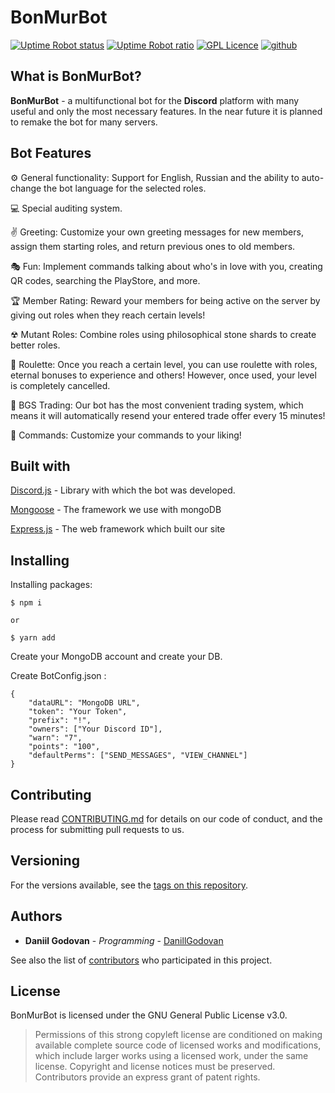 # BonMurBot
[![Uptime Robot status](https://img.shields.io/uptimerobot/status/m780010966-3242e97a2ffbe3e33ef10eb4.svg)](https://status.bonmurbot.ga)
[![Uptime Robot ratio](https://img.shields.io/uptimerobot/ratio/m780010966-3242e97a2ffbe3e33ef10eb4.svg)](https://status.bonmurbot.ga)
[![GPL Licence](https://badges.frapsoft.com/os/gpl/gpl.svg?v=103)](LICENSE)
[![github](https://img.shields.io/github/release/DanillGodovan/BonMurBot.svg?color=brightgreen)](https://github.com/DanillGodovan/BonMurBot/releases)

## What is BonMurBot?
**BonMurBot** - a multifunctional bot for the **Discord** platform with many useful and only the most necessary features. In the near future it is planned to remake the bot for many servers.

## Bot Features

⚙ General functionality: Support for English, Russian and the ability to auto-change the bot language for the selected roles.

💻 Special auditing system.

✌ Greeting: Customize your own greeting messages for new members, assign them starting roles, and return previous ones to old members.

🎭 Fun: Implement commands talking about who's in love with you, creating QR codes, searching the PlayStore, and more.

🏆 Member Rating: Reward your members for being active on the server by giving out roles when they reach certain levels!

☢ Mutant Roles: Combine roles using philosophical stone shards to create better roles.

🎰 Roulette: Once you reach a certain level, you can use roulette with roles, eternal bonuses to experience and others! However, once used, your level is completely cancelled.

🤝 BGS Trading: Our bot has the most convenient trading system, which means it will automatically resend your entered trade offer every 15 minutes!

🦁 Commands: Customize your commands to your liking!

## Built with

[Discord.js](https://discord.js.org/#/) - Library with which the bot was developed.

[Mongoose](https://mongoosejs.com) - The framework we use with mongoDB

[Express.js](expressjs.com) - The web framework which built our site

## Installing
Installing packages:
```
$ npm i

or

$ yarn add
```

Create your MongoDB account and create your DB.

Create BotConfig.json :
```
{
    "dataURL": "MongoDB URL",
    "token": "Your Token",
    "prefix": "!",
    "owners": ["Your Discord ID"],
    "warn": "7",
    "points": "100",
    "defaultPerms": ["SEND_MESSAGES", "VIEW_CHANNEL"]
}
```

## Contributing

Please read [CONTRIBUTING.md](Contributing.md) for details on our code of conduct, and the process for submitting pull requests to us.

## Versioning

For the versions available, see the [tags on this repository](https://github.com/your/project/tags). 

## Authors

* **Daniil Godovan** - *Programming* - [DanillGodovan](https://github.com/DanillGodovan)

See also the list of [contributors](https://github.com/DanillGodovan/BonMurBot/contributors) who participated in this project.

## License

BonMurBot is licensed under the GNU General Public License v3.0.
> Permissions of this strong copyleft license are conditioned on making available complete source code of licensed works and modifications, which include larger works using a licensed work, under the same license. Copyright and license notices must be preserved. Contributors provide an express grant of patent rights.
